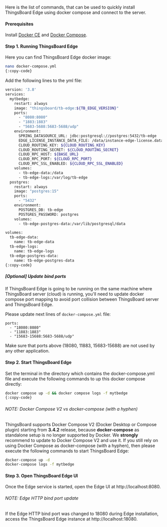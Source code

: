 Here is the list of commands, that can be used to quickly install ThingsBoard Edge using docker compose and connect to the server.

#### Prerequisites

Install <a href="https://docs.docker.com/engine/install/" target="_blank"> Docker CE</a> and <a href="https://docs.docker.com/compose/install/" target="_blank"> Docker Compose</a>.

#### Step 1. Running ThingsBoard Edge

Here you can find ThingsBoard Edge docker image:

```bash
nano docker-compose.yml
{:copy-code}
```

Add the following lines to the yml file:

```bash
version: '3.8'
services:
  mytbedge:
    restart: always
    image: "thingsboard/tb-edge:${TB_EDGE_VERSION}"
    ports:
      - "8080:8080"
      - "1883:1883"
      - "5683-5688:5683-5688/udp"
    environment:
      SPRING_DATASOURCE_URL: jdbc:postgresql://postgres:5432/tb-edge
      EDGE_LICENSE_INSTANCE_DATA_FILE: /data/instance-edge-license.data
      CLOUD_ROUTING_KEY: ${CLOUD_ROUTING_KEY}
      CLOUD_ROUTING_SECRET: ${CLOUD_ROUTING_SECRET}
      CLOUD_RPC_HOST: ${BASE_URL}
      CLOUD_RPC_PORT: ${CLOUD_RPC_PORT}
      CLOUD_RPC_SSL_ENABLED: ${CLOUD_RPC_SSL_ENABLED}
    volumes:
      - tb-edge-data:/data
      - tb-edge-logs:/var/log/tb-edge
  postgres:
    restart: always
    image: "postgres:15"
    ports:
      - "5432"
    environment:
      POSTGRES_DB: tb-edge
      POSTGRES_PASSWORD: postgres
    volumes:
      - tb-edge-postgres-data:/var/lib/postgresql/data

volumes:
  tb-edge-data:
    name: tb-edge-data
  tb-edge-logs:
    name: tb-edge-logs
  tb-edge-postgres-data:
    name: tb-edge-postgres-data
{:copy-code}
```

##### [Optional] Update bind ports 
If ThingsBoard Edge is going to be running on the same machine where ThingsBoard server (cloud) is running, you'll need to update docker compose port mapping to avoid port collision between ThingsBoard server and ThingsBoard Edge.

Please update next lines of `docker-compose.yml` file:

```text
ports:
  - "18080:8080"
  - "11883:1883"
  - "15683-15688:5683-5688/udp"
```
Make sure that ports above (18080, 11883, 15683-15688) are not used by any other application.

#### Step 2. Start ThingsBoard Edge
Set the terminal in the directory which contains the docker-compose.yml file and execute the following commands to up this docker compose directly:

```bash
docker compose up -d && docker compose logs -f mytbedge
{:copy-code}
```

###### NOTE: Docker Compose V2 vs docker-compose (with a hyphen)

ThingsBoard supports Docker Compose V2 (Docker Desktop or Compose plugin) starting from **3.4.2** release, because **docker-compose** as standalone setup is no longer supported by Docker.
We **strongly** recommend to update to Docker Compose V2 and use it.
If you still rely on using Docker Compose as docker-compose (with a hyphen), then please execute the following commands to start ThingsBoard Edge:

```bash
docker-compose up -d
docker-compose logs -f mytbedge
```

#### Step 3. Open ThingsBoard Edge UI

Once the Edge service is started, open the Edge UI at http://localhost:8080.

###### NOTE: Edge HTTP bind port update 

If the Edge HTTP bind port was changed to 18080 during Edge installation, access the ThingsBoard Edge instance at http://localhost:18080.

